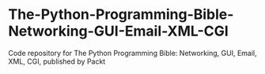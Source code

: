 # The-Python-Programming-Bible-Networking-GUI-Email-XML-CGI
Code repository for The Python Programming Bible: Networking, GUI, Email, XML, CGI, published by Packt
